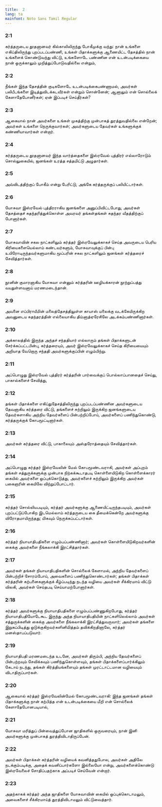 ```yaml
---
title:  2
lang: ta
mainfont: Noto Sans Tamil Regular
---
```


###  2:1

கர்த்தருடைய தூதனானவர் கில்காலிலிருந்து போகீமுக்கு வந்து: நான் உங்களை எகிப்திலிருந்து புறப்படப்பண்ணி, உங்கள் பிதாக்களுக்கு ஆணையிட்ட தேசத்தில் நான் உங்களைக் கொண்டுவந்து விட்டு, உங்களோடே பண்ணின என் உடன்படிக்கையை நான் ஒருக்காலும் முறித்துப்போடுவதில்லை என்றும்,

###  2:2

நீங்கள் இந்த தேசத்தின் குடிகளோடே உடன்படிக்கைபண்ணாமல், அவர்கள் பலிபீடங்களை இடித்துவிடக்கடவீர்கள் என்றும் சொன்னேன்; ஆனாலும் என் சொல்லைக் கேளாதேபோனீர்கள்; ஏன் இப்படிச் செய்தீர்கள்?

###  2:3

ஆகையால் நான் அவர்களை உங்கள் முகத்திற்கு முன்பாகத் துரத்துவதில்லை என்றேன்; அவர்கள் உங்களை நெருக்குவார்கள்; அவர்களுடைய தேவர்கள் உங்களுக்குக் கண்ணியாவார்கள் என்றார்.

###  2:4

கர்த்தருடைய தூதனானவர் இந்த வார்த்தைகளை இஸ்ரவேல் புத்திரர் எல்லாரோடும் சொல்லுகையில், ஜனங்கள் உரத்த சத்தமிட்டு அழுதார்கள்.

###  2:5

அவ்விடத்திற்குப் போகீம் என்று பேரிட்டு, அங்கே கர்த்தருக்குப் பலியிட்டார்கள்.

###  2:6

யோசுவா இஸ்ரவேல் புத்திரராகிய ஜனங்களை அனுப்பிவிட்டபோது, அவர்கள் தேசத்தைச் சுதந்தரித்துக்கொள்ள அவரவர் தங்கள்தங்கள் சுதந்தர வீதத்திற்குப் போனார்கள்.

###  2:7

யோசுவாவின் சகல நாட்களிலும் கர்த்தர் இஸ்ரவேலுக்காகச் செய்த அவருடைய பெரிய கிரியைகளையெல்லாம் கண்டவர்களும், யோசுவாவுக்குப் பின்பு உயிரோடிருந்தவர்களுமாகிய மூப்பரின் சகல நாட்களிலும் ஜனங்கள் கர்த்தரைச் சேவித்தார்கள்.

###  2:8

நூனின் குமாரனாகிய யோசுவா என்னும் கர்த்தரின் ஊழியக்காரன் நூற்றுப்பத்து வயதுள்ளவனாய் மரணமடைந்தான்.

###  2:9

அவனை எப்பிராயீமின் மலைத்தேசத்திலுள்ள காயாஸ் மலைக்கு வடக்கேயிருக்கிற அவனுடைய சுதந்தரத்தின் எல்லையாகிய திம்னாத்ஏரேசிலே அடக்கம்பண்ணினார்கள்.

###  2:10

அக்காலத்தில் இருந்த அந்தச் சந்ததியார் எல்லாரும் தங்கள் பிதாக்களுடன் சேர்க்கப்பட்டபின்பு, கர்த்தரையும், அவர் இஸ்ரவேலுக்காகச் செய்த கிரியையையும் அறியாத வேறொரு சந்ததி அவர்களுக்குப்பின் எழும்பிற்று.

###  2:11

அப்பொழுது இஸ்ரவேல் புத்திரர் கர்த்தரின் பார்வைக்குப் பொல்லாப்பானதைச் செய்து, பாகால்களைச் சேவித்து,

###  2:12

தங்கள் பிதாக்களை எகிப்துதேசத்திலிருந்து புறப்படப்பண்ணின அவர்களுடைய தேவனாகிய கர்த்தரை விட்டு, தங்களைச் சுற்றிலும் இருக்கிற ஜனங்களுடைய தேவர்களாகிய அந்நிய தேவர்களைப் பின்பற்றிப்போய், அவர்களைப் பணிந்துகொண்டு, கர்த்தருக்குக் கோபமூட்டினார்கள்.

###  2:13

அவர்கள் கர்த்தரை விட்டு, பாகாலையும் அஸ்தரோத்தையும் சேவித்தார்கள்.

###  2:14

அப்பொழுது கர்த்தர் இஸ்ரவேலின் மேல் கோபமூண்டவராகி, அவர்கள் அப்புறம் தங்கள் சத்துருக்களுக்கு முன்பாக நிற்கக்கூடாதபடி கொள்ளையிடுகிற கொள்ளைக்காரர் கையில் அவர்களை ஒப்புக்கொடுத்து, அவர்களைச் சுற்றிலும் இருக்கிற அவர்கள் பகைஞரின் கையிலே விற்றுப்போட்டார்.

###  2:15

கர்த்தர் சொல்லியபடியும், கர்த்தர் அவர்களுக்கு ஆணையிட்டிருந்தபடியும், அவர்கள் புறப்பட்டுப்போகிற இடமெல்லாம் கர்த்தருடைய கை தீமைக்கென்றே அவர்களுக்கு விரோதமாயிருந்தது; மிகவும் நெருக்கப்பட்டார்கள்.

###  2:16

கர்த்தர் நியாயாதிபதிகளை எழும்பப்பண்ணினார்; அவர்கள் கொள்ளையிடுகிறவர்களின் கைக்கு அவர்களை நீங்கலாக்கி இரட்சித்தார்கள்.

###  2:17

அவர்கள் தங்கள் நியாயாதிபதிகளின் சொல்லைக் கேளாமல், அந்நிய தேவர்களைப் பின்பற்றிச் சோரம்போய், அவைகளைப் பணிந்துகொண்டார்கள்; தங்கள் பிதாக்கள் கர்த்தரின் கற்பனைகளுக்குக் கீழ்ப்படிந்து நடந்த வழியை அவர்கள் சீக்கிரமாய் விட்டு விலகி, அவர்கள் செய்தபடி செய்யாமற்போனார்கள்.

###  2:18

கர்த்தர் அவர்களுக்கு நியாயாதிபதிகளை எழும்பப்பண்ணுகிறபோது, கர்த்தர் நியாயாதிபதியோடேகூட இருந்து அந்த நியாயாதிபதியின் நாட்களிலெல்லாம் அவர்கள் சத்துருக்களின் கைக்கு அவர்களை நீங்கலாக்கி இரட்சித்துவருவார்; அவர்கள் தங்களை இறுகப்பிடித்து ஒடுக்குகிறவர்களினிமித்தம் தவிக்கிறதினாலே, கர்த்தர் மனஸ்தாபப்படுவார்.

###  2:19

நியாயாதிபதி மரணமடைந்த உடனே, அவர்கள் திரும்பி, அந்நிய தேவர்களைப் பின்பற்றவும் சேவிக்கவும் பணிந்துகொள்ளவும், தங்கள் பிதாக்களைப்பார்க்கிலும் கேடாய் நடந்து, தங்கள் கிர்த்தியங்களையும் தங்கள் முரட்டாட்டமான வழியையும் விடாதிருப்பார்கள்.

###  2:20

ஆகையால் கர்த்தர் இஸ்ரவேலின்மேல் கோபமூண்டவராகி: இந்த ஜனங்கள் தங்கள் பிதாக்களுக்கு நான் கற்பித்த என் உடன்படிக்கையை மீறி என் சொல்லைக் கேளாதேபோனபடியால்,

###  2:21

யோசுவா மரித்துப் பின்வைத்துப்போன ஜாதிகளில் ஒருவரையும், நான் இனி அவர்களுக்கு முன்பாகத் துரத்திவிடாதிருப்பேன்.

###  2:22

அவர்கள் பிதாக்கள் கர்த்தரின் வழியைக் கவனித்ததுபோல, அவர்கள் அதிலே நடக்கும்படிக்கு, அதைக் கவனிப்பார்களோ இல்லையோ என்று, அவர்களைக்கொண்டு இஸ்ரவேலைச் சோதிப்பதற்காக அப்படிச் செய்வேன் என்றார்.

###  2:23

அதற்காகக் கர்த்தர் அந்த ஜாதிகளை யோசுவாவின் கையில் ஒப்புக்கொடாமலும், அவைகளைச் சீக்கிரமாய்த் துரத்திவிடாமலும் விட்டுவைத்தார்.

